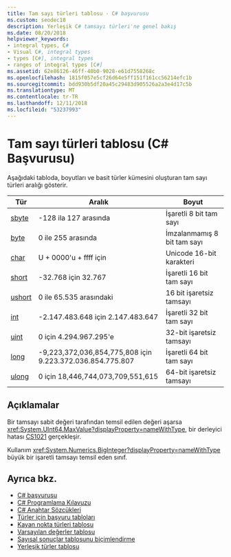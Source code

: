 ```yaml
---
title: Tam sayı türleri tablosu - C# başvurusu
ms.custom: seodec18
description: Yerleşik C# tamsayı türleri'ne genel bakış
ms.date: 08/20/2018
helpviewer_keywords:
- integral types, C#
- Visual C#, integral types
- types [C#], integral types
- ranges of integral types [C#]
ms.assetid: 62e86126-46ff-40b0-9028-e61d7558268c
ms.openlocfilehash: 1815f057e5cf26d64e5ff151f161cc56214efc1b
ms.sourcegitcommit: bdd930b5df20a45c29483d905526a2a3e4d17c5b
ms.translationtype: MT
ms.contentlocale: tr-TR
ms.lasthandoff: 12/11/2018
ms.locfileid: "53237993"
---
```

# <a name="integral-types-table-c-reference"></a>Tam sayı türleri tablosu (C# Başvurusu)

Aşağıdaki tabloda, boyutları ve basit türler kümesini oluşturan tam sayı türleri aralığı gösterir.  
  
|Tür|Aralık|Boyut|  
|----------|-----------|----------|  
|[sbyte](sbyte.md)|-128 ila 127 arasında|İşaretli 8 bit tam sayı|  
|[byte](byte.md)|0 ile 255 arasında|İmzalanmamış 8 bit tam sayı|  
|[char](char.md)|U + 0000'u + ffff için|Unicode 16-bit karakteri|  
|[short](short.md)|-32.768 için 32.767|İşaretli 16 bit tam sayı|  
|[ushort](ushort.md)|0 ile 65.535 arasındaki|16 bit işaretsiz tamsayı|  
|[int](int.md)|-2.147.483.648 için 2.147.483.647|İşaretli 32 bit tam sayı|  
|[uint](uint.md)|0 için 4.294.967.295'e|32-bit işaretsiz tamsayı|  
|[long](long.md)|-9,223,372,036,854,775,808 için 9.223.372.036.854.775.807|İşaretli 64 bit tam sayı|  
|[ulong](ulong.md)|0 için 18,446,744,073,709,551,615|64-bit işaretsiz tamsayı|  

## <a name="remarks"></a>Açıklamalar
  
Bir tamsayı sabit değeri tarafından temsil edilen değeri aşarsa <xref:System.UInt64.MaxValue?displayProperty=nameWithType>, bir derleyici hatası [CS1021](../../misc/cs1021.md) gerçekleşir.

Kullanım <xref:System.Numerics.BigInteger?displayProperty=nameWithType> büyük bir işaretli tamsayı temsil eden sınıf.
  
## <a name="see-also"></a>Ayrıca bkz.

- [C# başvurusu](../index.md)
- [C# Programlama Kılavuzu](../../programming-guide/index.md)
- [C# Anahtar Sözcükleri](index.md)
- [Türler için başvuru tabloları](reference-tables-for-types.md)
- [Kayan nokta türleri tablosu](floating-point-types-table.md)
- [Varsayılan değerler tablosu](default-values-table.md)
- [Sayısal sonuçlar tablosunu biçimlendirme](formatting-numeric-results-table.md)
- [Yerleşik türler tablosu](built-in-types-table.md)
